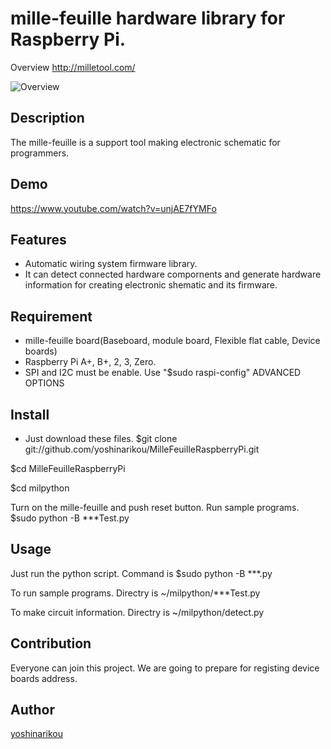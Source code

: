 mille-feuille hardware library for Raspberry Pi.
====
Overview
http://milletool.com/

![Overview](http://milletool.com/img/HardAll.jpg)


## Description
The mille-feuille is a support tool making electronic schematic for programmers.

## Demo
https://www.youtube.com/watch?v=unjAE7fYMFo

## Features
- Automatic wiring system firmware library.
- It can detect connected hardware compornents and generate hardware information for creating electronic shematic and its firmware.

## Requirement
- mille-feuille board(Baseboard, module board, Flexible flat cable, Device boards)
- Raspberry Pi A+, B+, 2, 3, Zero.
- SPI and I2C must be enable. Use "$sudo raspi-config" ADVANCED OPTIONS

## Install
- Just download these files. 
$git clone git://github.com/yoshinarikou/MilleFeuilleRaspberryPi.git

$cd MilleFeuilleRaspberryPi

$cd milpython

Turn on the mille-feuille and push reset button.
Run sample programs.
$sudo python -B ***Test.py

## Usage
Just run the python script.
Command is $sudo python -B ***.py

To run sample programs.
Directry is ~/milpython/***Test.py

To make circuit information. 
Directry is ~/milpython/detect.py 

## Contribution
Everyone can join this project.
We are going to prepare for registing device boards address.

## Author

[yoshinarikou](https://github.com/yoshinarikou)
